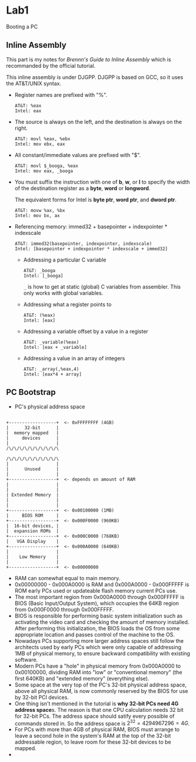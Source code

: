 # Lab1

Booting a PC

## Inline Assembly

This part is my notes for *Brennn's Guide to Inline Assembly* which is recommanded by the official tutorial.

This inline assembly is under DJGPP. DJGPP is based on GCC, so it uses the AT&T/UNIX syntax.

* Register names are prefixed with "%".

  ```assembly
  AT&T: %eax
  Intel: eax
  ```

* The source is always on the left, and the destination is always on the right.

  ```assembly
  AT&T: movl %eax, %ebx
  Intel: mov ebx, eax
  ```

* All constant/immediate values are prefixed with "$".

  ```assembly
  AT&T: movl $_booga, %eax
  Intel: mov eax, _booga
  ```

* You must suffix the instruction with one of **b**, **w**, or **l** to specify the width of the destination register as a **byte**, **word** or **longword**.

  The equivalent forms for Intel is **byte ptr**, **word ptr**, and **dword ptr**.

  ```assembly
  AT&T: movw %ax, %bx
  Intel: mov bx, ax
  ```

* Referencing memory: immed32 + basepointer + indexpointer * indexscale

  ```assembly
  AT&T: immed32(basepointer, indexpointer, indexscale)
  Intel: [basepointer + indexpointer * indexscale + immed32]
  ```

  * Addressing a particular C variable

    ```assembly
    AT&T: _booga
    Intel: [_booga]
    ```

    `_` is how to get at static (global) C variables from assembler. This only works with global variables.

  * Addressing what a register points to

    ```assembly
    AT&T: (%eax)
    Intel: [eax]
    ```

  * Addressing a variable offset by a value in a register

    ```assembly
    AT&T: _variable(%eax)
    Intel: [eax + _variable]
    ```

  * Addressing a value in an array of integers

    ```assembly
    AT&T: _array(,%eax,4)
    Intel: [eax*4 + array]
    ```

    

## PC Bootstrap

* PC's physical address space

```shell

+------------------+  <- 0xFFFFFFFF (4GB)
|      32-bit      |
|  memory mapped   |
|     devices      |
|                  |
/\/\/\/\/\/\/\/\/\/\

/\/\/\/\/\/\/\/\/\/\
|                  |
|      Unused      |
|                  |
+------------------+  <- depends on amount of RAM
|                  |
|                  |
| Extended Memory  |
|                  |
|                  |
+------------------+  <- 0x00100000 (1MB)
|     BIOS ROM     |
+------------------+  <- 0x000F0000 (960KB)
|  16-bit devices, |
|  expansion ROMs  |
+------------------+  <- 0x000C0000 (768KB)
|   VGA Display    |
+------------------+  <- 0x000A0000 (640KB)
|                  |
|    Low Memory    |
|                  |
+------------------+  <- 0x00000000

```

* RAM can somewhat equal to main memory.
* 0x00000000 - 0x000A0000 is RAM and 0x000A0000 - 0x000FFFFF is ROM early PCs used or updateable flash memory current PCs use.
* The most important region  from 0x000A0000 through 0x000FFFFF is BIOS (Basic Input/Output System), which occupies the 64KB region from 0x000F0000 through 0x000FFFFF.
* BIOS is responsible for performing basic system initialization such as activating the video card and checking the amount of memory installed. After performing this initialization, the BIOS loads the OS from some appropriate location and passes control of the machine to the OS.
* Nowadays PCs supporting more larger address spaces still follow the architects used by early PCs which were only capable of addressing 1MB of physical memory, to ensure backward compatibility with existing software.
* Modern PCs have a "hole" in physical memory from 0x000A0000 to 0x00100000, dividing RAM into "low" or "conventional memory" (the first 640KB) and "extended memory" (everything else).
* Some space at the very top of the PC's 32-bit physical address space, above all physical RAM, is now commonly reserved by the BIOS for use by 32-bit PCI devices.
* One thing isn't mentioned in the tutorial is **why 32-bit PCs need 4G address space**s. The reason is that one CPU calculation needs 32 bit for 32-bit PCs. The address space should satify every possible of commands stored in. So the address space is $2^{32} = 4294967296 = 4G$.
* For PCs with more than 4GB of physical RAM, BIOS must arrange to leave a second hole in the system's RAM at the top of the 32-bit addressable region, to leave room for these 32-bit devices to be mapped.
* 

